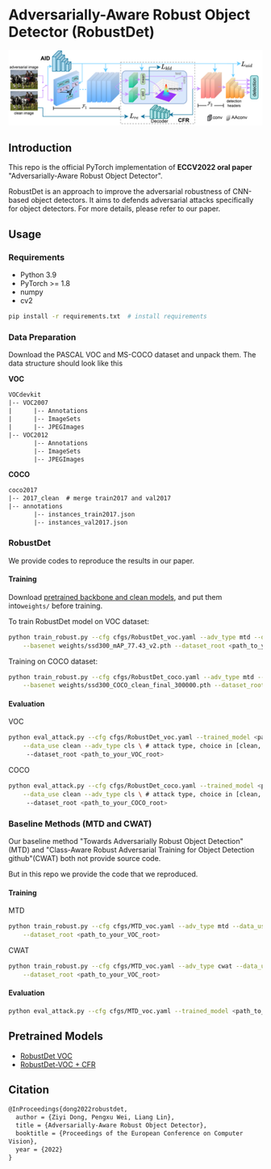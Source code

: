 # Adversarially-Aware Robust Object Detector (RobustDet)

<img src="assets/RobustDet.png" >

## Introduction
This repo is the official PyTorch implementation of **ECCV2022 oral paper** "Adversarially-Aware Robust Object Detector".

RobustDet is an approach to improve the adversarial robustness of CNN-based object detectors.
It aims to defends adversarial attacks specifically for object detectors.
For more details, please refer to our paper.

## Usage

### Requirements
* Python 3.9
* PyTorch >= 1.8
* numpy
* cv2

```bash
pip install -r requirements.txt  # install requirements
```

### Data Preparation
Download the PASCAL VOC and MS-COCO dataset and unpack them. The data structure should look like this

**VOC**
```
VOCdevkit
|-- VOC2007
|      |-- Annotations
|      |-- ImageSets
|      |-- JPEGImages
|-- VOC2012
       |-- Annotations
       |-- ImageSets
       |-- JPEGImages
```

**COCO**
```
coco2017
|-- 2017_clean  # merge train2017 and val2017
|-- annotations
       |-- instances_train2017.json
       |-- instances_val2017.json
```

### RobustDet
We provide codes to reproduce the results in our paper.

#### Training
Download [pretrained backbone and clean models](https://1drv.ms/u/s!Agabh9imkP8qhV1q_x0SxTG17lPU?e=xOcV75), and put them into```weights/``` before training.

To train RobustDet model on VOC dataset:
```bash
python train_robust.py --cfg cfgs/RobustDet_voc.yaml --adv_type mtd --data_use clean[2007]+clean[2012] --multi_gpu False \
    --basenet weights/ssd300_mAP_77.43_v2.pth --dataset_root <path_to_your_VOC_root>
```

Training on COCO dataset:
```bash
python train_robust.py --cfg cfgs/RobustDet_coco.yaml --adv_type mtd --data_use clean --multi_gpu False \
    --basenet weights/ssd300_COCO_clean_final_300000.pth --dataset_root <path_to_your_COCO_root>
```

#### Evaluation
VOC
```bash
python eval_attack.py --cfg cfgs/RobustDet_voc.yaml --trained_model <path_to_your_trained_model> \
    --data_use clean --adv_type cls \ # attack type, choice in [clean, cls, loc, cwat, dag]
     --dataset_root <path_to_your_VOC_root>
```

COCO
```bash
python eval_attack.py --cfg cfgs/RobustDet_coco.yaml --trained_model <path_to_your_trained_model> \
    --data_use clean --adv_type cls \ # attack type, choice in [clean, cls, loc, cwat, dag]
     --dataset_root <path_to_your_COCO_root>
```

### Baseline Methods (MTD and CWAT)
Our baseline method "Towards Adversarially Robust Object Detection"(MTD) and "Class-Aware Robust Adversarial Training for Object Detection github"(CWAT) both not provide source code.

But in this repo we provide the code that we reproduced.

#### Training
MTD
```bash
python train_robust.py --cfg cfgs/MTD_voc.yaml --adv_type mtd --data_use clean[2007]+clean[2012] --multi_gpu False \
    --dataset_root <path_to_your_VOC_root>
```

CWAT
```bash
python train_robust.py --cfg cfgs/MTD_voc.yaml --adv_type cwat --data_use clean[2007]+clean[2012] --multi_gpu False \
    --dataset_root <path_to_your_VOC_root>
```

#### Evaluation
```bash
python eval_attack.py --cfg cfgs/MTD_voc.yaml --trained_model <path_to_your_trained_model> --data_use clean --adv_type cls
```


## Pretrained Models

* [RobustDet VOC](https://1drv.ms/u/s!Agabh9imkP8qhVtbQv1rOa1wPuS8?e=42dGku)
* [RobustDet-VOC + CFR](https://1drv.ms/u/s!Agabh9imkP8qhVypBJ-KHK_s44BT?e=VcUf0a)

## Citation
```
@InProceedings{dong2022robustdet,
  author = {Ziyi Dong, Pengxu Wei, Liang Lin},
  title = {Adversarially-Aware Robust Object Detector},
  booktitle = {Proceedings of the European Conference on Computer Vision},
  year = {2022}
}
```